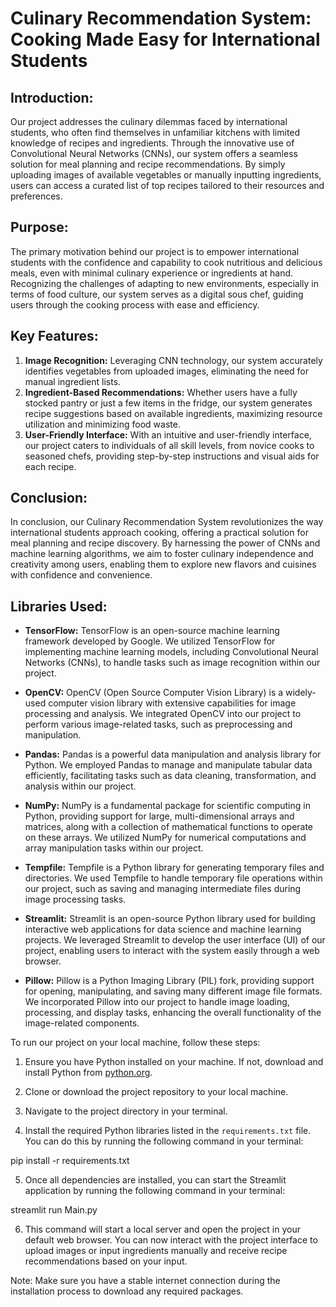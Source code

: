 # Culinary Recommendation System: Cooking Made Easy for International Students

## Introduction:
Our project addresses the culinary dilemmas faced by international students, who often find themselves in unfamiliar kitchens with limited knowledge of recipes and ingredients. Through the innovative use of Convolutional Neural Networks (CNNs), our system offers a seamless solution for meal planning and recipe recommendations. By simply uploading images of available vegetables or manually inputting ingredients, users can access a curated list of top recipes tailored to their resources and preferences.

## Purpose:
The primary motivation behind our project is to empower international students with the confidence and capability to cook nutritious and delicious meals, even with minimal culinary experience or ingredients at hand. Recognizing the challenges of adapting to new environments, especially in terms of food culture, our system serves as a digital sous chef, guiding users through the cooking process with ease and efficiency.

## Key Features:
1. **Image Recognition:** Leveraging CNN technology, our system accurately identifies vegetables from uploaded images, eliminating the need for manual ingredient lists.
2. **Ingredient-Based Recommendations:** Whether users have a fully stocked pantry or just a few items in the fridge, our system generates recipe suggestions based on available ingredients, maximizing resource utilization and minimizing food waste.
3. **User-Friendly Interface:** With an intuitive and user-friendly interface, our project caters to individuals of all skill levels, from novice cooks to seasoned chefs, providing step-by-step instructions and visual aids for each recipe.

## Conclusion:
In conclusion, our Culinary Recommendation System revolutionizes the way international students approach cooking, offering a practical solution for meal planning and recipe discovery. By harnessing the power of CNNs and machine learning algorithms, we aim to foster culinary independence and creativity among users, enabling them to explore new flavors and cuisines with confidence and convenience.


## Libraries Used:

- **TensorFlow:** TensorFlow is an open-source machine learning framework developed by Google. We utilized TensorFlow for implementing machine learning models, including Convolutional Neural Networks (CNNs), to handle tasks such as image recognition within our project.

- **OpenCV:** OpenCV (Open Source Computer Vision Library) is a widely-used computer vision library with extensive capabilities for image processing and analysis. We integrated OpenCV into our project to perform various image-related tasks, such as preprocessing and manipulation.

- **Pandas:** Pandas is a powerful data manipulation and analysis library for Python. We employed Pandas to manage and manipulate tabular data efficiently, facilitating tasks such as data cleaning, transformation, and analysis within our project.

- **NumPy:** NumPy is a fundamental package for scientific computing in Python, providing support for large, multi-dimensional arrays and matrices, along with a collection of mathematical functions to operate on these arrays. We utilized NumPy for numerical computations and array manipulation tasks within our project.

- **Tempfile:** Tempfile is a Python library for generating temporary files and directories. We used Tempfile to handle temporary file operations within our project, such as saving and managing intermediate files during image processing tasks.

- **Streamlit:** Streamlit is an open-source Python library used for building interactive web applications for data science and machine learning projects. We leveraged Streamlit to develop the user interface (UI) of our project, enabling users to interact with the system easily through a web browser.

- **Pillow:** Pillow is a Python Imaging Library (PIL) fork, providing support for opening, manipulating, and saving many different image file formats. We incorporated Pillow into our project to handle image loading, processing, and display tasks, enhancing the overall functionality of the image-related components.

To run our project on your local machine, follow these steps:

1. Ensure you have Python installed on your machine. If not, download and install Python from [python.org](https://www.python.org/).

2. Clone or download the project repository to your local machine.

3. Navigate to the project directory in your terminal.

4. Install the required Python libraries listed in the `requirements.txt` file. You can do this by running the following command in your terminal:

pip install -r requirements.txt

5. Once all dependencies are installed, you can start the Streamlit application by running the following command in your terminal:

streamlit run Main.py


6. This command will start a local server and open the project in your default web browser. You can now interact with the project interface to upload images or input ingredients manually and receive recipe recommendations based on your input.

Note: Make sure you have a stable internet connection during the installation process to download any required packages.




